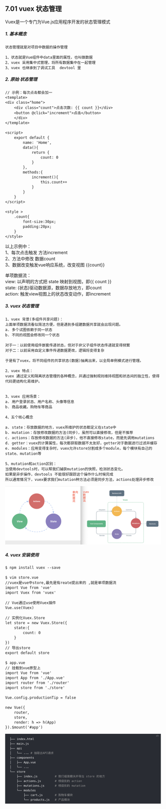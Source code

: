 ## 7.01 vuex 状态管理 

Vuex是一个专门为Vue.js应用程序开发的状态管理模式


##### 1. 基本概念
```
状态管理就是对项目中数据的操作管理

1、状态就是Vue组件中data里面的属性，也叫做数据
2、vuex 采用集中式管理，将所有数据集中在一起管理
3、vuex 也继承到了调试工具  devtool 里

```

##### 2. 原始 状态管理
```
// 示例：每次点击都会加一
<template>
<div class="home">
    <div class="count">点击次数: {{ count }}</div>
    <button @click="increment">点击</button>
    </div>
</template>

<script>
    export default {
        name: 'Home',
        data(){
            return {
                count: 0
            }
        },
        methods:{
            increment(){
                this.count++
            }
        }
    }
</script>

<style >
    .count{
        font-size:30px;
        padding:20px;
    }
</style>
```

以上示例中：                 
1、每次点击触发 方法increment            
2、方法中修改 数据count            
3、数据改变触发vue响应系统，改变视图 {{count}}            

单项数据流：       
view: 以声明的方式把 state 映射到视图，即{{ count }}          
state: (状态)驱动数据源，数据存放地方，即count            
action: 触发view视图上的状态改变动作，即increment            




##### 3. vuex 状态管理
```
1、vuex 背景(多组件共享问题)：
上面单项数据流看似简洁方便，但是遇到多组建数据共享就会出现问题。
a. 多个试图依赖于同一状态
b. 不同的视图会修改同一个状态

对于一：以前使用组件嵌套传递状态，但对于非父子组件状态传递就变得频繁
对于二：以前采用自定义事件传递数据更改，逻辑将变得复杂

于是有了vuex，将不同组件的共享状态(数据)抽离出来，以全局单例模式进行管理。

2、vuex 特点：
vuex 通过定义和隔离状态管理的各种概念，并通过强制规则维持视图和状态间的独立性，使得代码更结构化易维护。


3、vuex 应用场景：
a. 用户登录状态、用户名称、头像等信息
b. 商品收藏。购物车等商品

4、五个核心概念

a. state：存放数据的地方，vuex所维护的状态都定义在state中
b. mutation：存放修改数据的方法(同步)，虽然可以直接修改，但是不推荐
c. actions：存放修改数据的方法(异步)，他不直接修改state，而是先调用mutations
d. getter：vuex的计算属性，每次都获取数据不太友好，getter对于数据进行过滤并缓存
e. modules：应用变得复杂时，vuex允许store分割成多个module，每个模块有自己的state、mutation等

5、mutation和action区别：
当使用devtools时，可以帮我们捕获mutation的快照，检测状态变化。
如果是异步操作，devtools 不能很好跟踪这个操作什么时候完成
所以通常情况下，vuex要求我们mutation种方法必须是同步方法，actions处理异步修改

```

![](../_static/vue_02_25-2.png)


##### 4. vuex 安装使用

```
$ npm install vuex --save 

$ vim store.vue
//vuex是vue中store,最先是有reate提出来的 ,就是单项数据流
import Vue from 'vue'
import Vuex from 'vuex'

// Vue通过use使用Vuex插件
Vue.use(Vuex)

// 实例化Vuex.Store
let store = new Vuex.Store({
    state:{
        count: 0
    }
})
// 导出store
export default store

$ app.vue
// 挂载到vue原型上
import Vue from 'vue'
import App from './App.vue'
import router from './router'
import store from './store'

Vue.config.productionTip = false

new Vue({
    router,
    store,
    render: h => h(App)
}).$mount('#app')
```

![](../_static/vue_02_25-1.png)